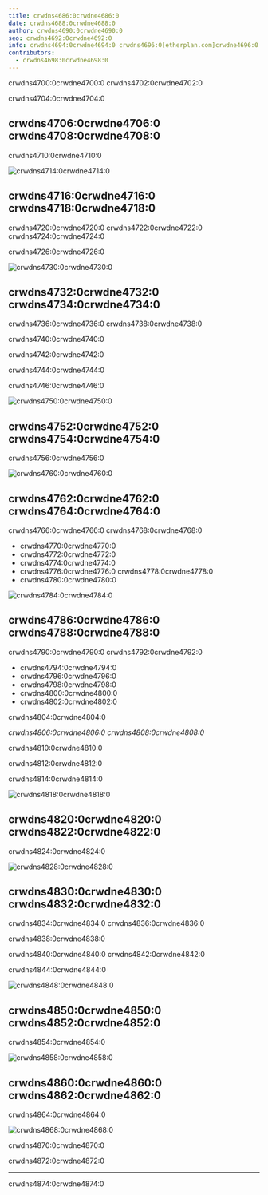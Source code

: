 ```yaml
---
title: crwdns4686:0crwdne4686:0
date: crwdns4688:0crwdne4688:0
author: crwdns4690:0crwdne4690:0
seo: crwdns4692:0crwdne4692:0
info: crwdns4694:0crwdne4694:0 crwdns4696:0[etherplan.com]crwdne4696:0
contributors:
  - crwdns4698:0crwdne4698:0
---
```


crwdns4700:0crwdne4700:0 crwdns4702:0crwdne4702:0

crwdns4704:0crwdne4704:0

## crwdns4706:0crwdne4706:0 crwdns4708:0crwdne4708:0

crwdns4710:0crwdne4710:0

![crwdns4714:0crwdne4714:0](crwdns4712:0crwdne4712:0)

## crwdns4716:0crwdne4716:0 crwdns4718:0crwdne4718:0

crwdns4720:0crwdne4720:0 crwdns4722:0crwdne4722:0 crwdns4724:0crwdne4724:0

crwdns4726:0crwdne4726:0

![crwdns4730:0crwdne4730:0](crwdns4728:0crwdne4728:0)

## crwdns4732:0crwdne4732:0 crwdns4734:0crwdne4734:0

crwdns4736:0crwdne4736:0 crwdns4738:0crwdne4738:0

crwdns4740:0crwdne4740:0

crwdns4742:0crwdne4742:0

crwdns4744:0crwdne4744:0

crwdns4746:0crwdne4746:0

![crwdns4750:0crwdne4750:0](crwdns4748:0crwdne4748:0)

## crwdns4752:0crwdne4752:0 crwdns4754:0crwdne4754:0

crwdns4756:0crwdne4756:0

![crwdns4760:0crwdne4760:0](crwdns4758:0crwdne4758:0)

## crwdns4762:0crwdne4762:0 crwdns4764:0crwdne4764:0

crwdns4766:0crwdne4766:0 crwdns4768:0crwdne4768:0

- crwdns4770:0crwdne4770:0
- crwdns4772:0crwdne4772:0
- crwdns4774:0crwdne4774:0
- crwdns4776:0crwdne4776:0 crwdns4778:0crwdne4778:0
- crwdns4780:0crwdne4780:0

![crwdns4784:0crwdne4784:0](crwdns4782:0crwdne4782:0)

## crwdns4786:0crwdne4786:0 crwdns4788:0crwdne4788:0

crwdns4790:0crwdne4790:0 crwdns4792:0crwdne4792:0

- crwdns4794:0crwdne4794:0
- crwdns4796:0crwdne4796:0
- crwdns4798:0crwdne4798:0
- crwdns4800:0crwdne4800:0
- crwdns4802:0crwdne4802:0

crwdns4804:0crwdne4804:0

_crwdns4806:0crwdne4806:0 crwdns4808:0crwdne4808:0_

crwdns4810:0crwdne4810:0

crwdns4812:0crwdne4812:0

crwdns4814:0crwdne4814:0

![crwdns4818:0crwdne4818:0](crwdns4816:0crwdne4816:0)

## crwdns4820:0crwdne4820:0 crwdns4822:0crwdne4822:0

crwdns4824:0crwdne4824:0

![crwdns4828:0crwdne4828:0](crwdns4826:0crwdne4826:0)

## crwdns4830:0crwdne4830:0 crwdns4832:0crwdne4832:0

crwdns4834:0crwdne4834:0 crwdns4836:0crwdne4836:0

crwdns4838:0crwdne4838:0

crwdns4840:0crwdne4840:0 crwdns4842:0crwdne4842:0

crwdns4844:0crwdne4844:0

![crwdns4848:0crwdne4848:0](crwdns4846:0crwdne4846:0)

## crwdns4850:0crwdne4850:0 crwdns4852:0crwdne4852:0

crwdns4854:0crwdne4854:0

![crwdns4858:0crwdne4858:0](crwdns4856:0crwdne4856:0)

## crwdns4860:0crwdne4860:0 crwdns4862:0crwdne4862:0

crwdns4864:0crwdne4864:0

![crwdns4868:0crwdne4868:0](crwdns4866:0crwdne4866:0)

crwdns4870:0crwdne4870:0

crwdns4872:0crwdne4872:0

---

crwdns4874:0crwdne4874:0
